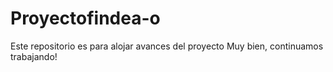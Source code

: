 # Proyectofindea-o
Este repositorio es para alojar avances del proyecto
Muy bien, continuamos trabajando!
